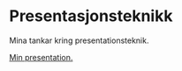 # Presentasjonsteknikk

Mina tankar kring presentationsteknik.

[Min presentation.](http://juselius.github.io/presentasjonsteknikk)
